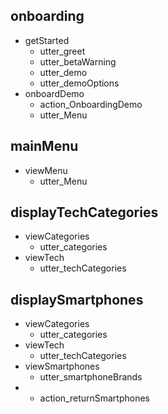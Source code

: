 ## onboarding
* getStarted
    - utter_greet
    - utter_betaWarning
    - utter_demo
    - utter_demoOptions
* onboardDemo
    - action_OnboardingDemo
    - utter_Menu

## mainMenu
* viewMenu
    - utter_Menu

## displayTechCategories
* viewCategories
    - utter_categories
* viewTech
    - utter_techCategories

## displaySmartphones
* viewCategories
    - utter_categories
* viewTech
    - utter_techCategories
* viewSmartphones
    - utter_smartphoneBrands
*
    - action_returnSmartphones